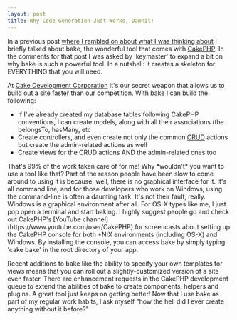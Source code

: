```yaml
---
layout: post
title: Why Code Generation Just Works, Damnit!
---
```

<p>In a previous post <a href="https://www.littlehart.net/atthekeyboard/2007/06/22/whats-in-chris-brain-june-2007-edition/">where I rambled on about what I was thinking about</a> I briefly talked about bake, the wonderful tool that comes with <a href="http://cakephp.org">CakePHP</a>.  In the comments for that post I was asked by 'keymaster' to expand a bit on why bake is such a powerful tool.  In a nutshell: it creates a skeleton for EVERYTHING that you will need.</p>
<p>
At <a href="http://www.cakedevelopment.com">Cake Development Corporation</a> it's our secret weapon that allows us to build out a site faster than our competition.  With bake I can build the following:
<ul>
<li>If I've already created my database tables following CakePHP conventions, I can create models, along with all their associations (the belongsTo, hasMany, etc</li>
<li>Create controllers, and even create not only the common <a href="http://en.wikipedia.org/wiki/Create%2C_read%2C_update_and_delete">CRUD</a> actions but create the admin-related actions as well</li>
<li>Create views for the CRUD actions AND the admin-related ones too</li>
</ul>
</p>
<p>That's 99% of the work taken care of for me!  Why *wouldn't* you want to use a tool like that?  Part of the reason people have been slow to come around to using it is because, well, there is no graphical interface for it.  It's all command line, and for those developers who work on Windows, using the command-line is often a daunting task.  It's not their fault, really.  Windows is a graphical environment after all.  For OS-X types like me, I just pop open a terminal and start baking.  I highly suggest people go and check out CakePHP's [YouTube channel](https://www.youtube.com/user/CakePHP) for screencasts about setting up the CakePHP console for both *NIX environments (including OS-X) and Windows.  By installing the console, you can access bake by simply typing 'cake bake' in the root directory of your app.</p>
<p>
Recent additions to bake like the ability to specify your own templates for views means that you can roll out a slightly-customized version of a site even faster.  There are enhancement requests in the CakePHP development queue to extend the abilities of bake to create components, helpers and plugins.  A great tool just keeps on getting better!  Now that I use bake as part of my regular work habits, I ask myself "how the hell did I ever create anything without it before?"
</p>

